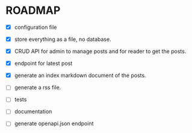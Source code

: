 # ROADMAP

- [x] configuration file
- [x] store everything as a file, no database.
- [x] CRUD API for admin to manage posts and for reader to get the posts.
- [x] endpoint for latest post
- [x] generate an index markdown document of the posts.
- [ ] generate a rss file.

- [ ] tests
- [ ] documentation
- [ ] generate openapi.json endpoint
